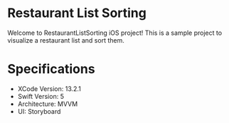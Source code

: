 # Restaurant List Sorting
Welcome to RestaurantListSorting iOS project!
This is a sample project to visualize a restaurant list and sort them.

# Specifications
- XCode Version: 13.2.1
- Swift Version: 5
- Architecture: MVVM
- UI: Storyboard
